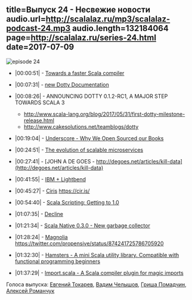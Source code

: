 title=Выпуск 24 - Несвежие новости 
audio.url=http://scalalaz.ru/mp3/scalalaz-podcast-24.mp3
audio.length=132184064
page=http://scalalaz.ru/series-24.html
date=2017-07-09
----
![episode 24](img/episode24.png)

- |00:00:51| - [Towards a faster Scala compiler](http://developer.lightbend.com/blog/2017-06-12-faster-scala-compiler/)
- |00:07:31| - [new Dotty Documentation](http://dotty.epfl.ch/docs/)
- |00:08:26| - ANNOUNCING DOTTY 0.1.2-RC1, A MAJOR STEP TOWARDS SCALA 3
    - <http://www.scala-lang.org/blog/2017/05/31/first-dotty-milestone-release.html> 
    - <http://www.cakesolutions.net/teamblogs/dotty>

- |00:19:04| - [Underscore - Why We Open Sourced our Books](http://underscore.io/blog/posts/2017/05/29/why-we-open-sourced-our-books.html)
- |00:24:51| - [The evolution of scalable microservices](https://www.oreilly.com/ideas/the-evolution-of-scalable-microservices)
- |00:27:41| - [JOHN A DE GOES - http://degoes.net/articles/kill-data](http://degoes.net/articles/kill-data)
- |00:41:55| - [IBM + Lightbend](https://developer.ibm.com/dwblog/2017/ibm-lightbend-scala/)
- |00:45:27| - [Ciris](http://typelevel.org/blog/2017/06/21/ciris.html)
    <https://cir.is/> 
- |00:54:40| - [Scala Scripting: Getting to 1.0](http://www.lihaoyi.com/post/ScalaScriptingGettingto10.html)
- |01:07:35| - [Decline](https://github.com/bkirwi/decline)
- |01:21:34| - [Scala Native 0.3.0 - New garbage collector](https://github.com/scala-native/scala-native/releases/tag/v0.3.0)
- |01:28:24| - [Magnolia](http://magnolia.work/)
    <https://twitter.com/propensive/status/874241725786705920>

- |01:32:30| - [Hamsters - A mini Scala utility library. Compatible with functional programming beginners](https://github.com/scala-hamsters/hamsters)
- |01:37:29| - [Import.scala - A Scala compiler plugin for magic imports](https://github.com/ThoughtWorksInc/Import.scala)


Голоса выпуска: [Евгений Токарев](http://github.com/strobe),
[Вадим Челышов](http://github.com/dos65), [Гриша Помадчин](https://github.com/pomadchin), [Алексей Романчук](http://github.com/13h3r)
